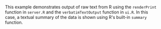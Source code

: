 This example demonstrates output of raw text from R using the `renderPrint` function in `server.R` and the `verbatimTextOutput` function in `ui.R`. In this case, a textual summary of the
data is shown using R's built-in `summary` function.
